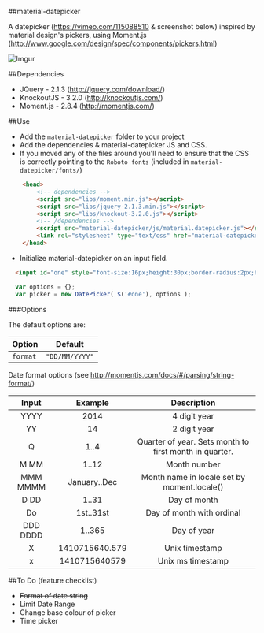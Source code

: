 ##material-datepicker

A datepicker (https://vimeo.com/115088510 & screenshot below) inspired by material design's pickers, using Moment.js  (http://www.google.com/design/spec/components/pickers.html) 

![Imgur](http://i.imgur.com/0UpiN52.png?1)

##Dependencies
* JQuery - 2.1.3 (http://jquery.com/download/)
* KnockoutJS - 3.2.0 (http://knockoutjs.com/)
* Moment.js - 2.8.4 (http://momentjs.com/)

##Use
* Add the `material-datepicker` folder to your project
* Add the dependencies & material-datepicker JS and CSS.
* If you moved any of the files around you'll need to ensure that the CSS is correctly pointing to the `Roboto fonts` (included in `material-datepicker/fonts/`)

```html
	<head>
		<!-- dependencies -->
		<script src="libs/moment.min.js"></script>
		<script src="libs/jquery-2.1.3.min.js"></script>
		<script src="libs/knockout-3.2.0.js"></script>
		<!-- /dependencies -->
		<script src="material-datepicker/js/material.datepicker.js"></script>
		<link rel="stylesheet" type="text/css" href="material-datepicker/css/material.datepicker.css">
	</head>
```

* Initialize material-datepicker on an input field.

```html
  <input id="one" style="font-size:16px;height:30px;border-radius:2px;border:1 solid gray;padding:0px 10px">
```

```javascript
  var options = {};
  var picker = new DatePicker( $('#one'), options );
```

###Options

The default options are:

| Option     | Default       |
|------------|---------------|
| `format`   | `"DD/MM/YYYY"`|

Date format options (see http://momentjs.com/docs/#/parsing/string-format/)

| Input        | Example        | Description                                            |
| :----------: |:--------------:| :----------------------------------------------------: |
|YYYY	       | 2014	        | 4 digit year                                           |
|YY	       |14	        | 2 digit year                                           |
|Q	       |1..4	        | Quarter of year. Sets month to first month in quarter. |
|M MM	       |1..12	        | Month number                                           |
|MMM MMMM      | January..Dec   | Month name in locale set by moment.locale()            |
|D DD          | 1..31	        | Day of month                                           |
|Do            | 1st..31st	| Day of month with ordinal                              |
|DDD DDDD      | 1..365	        | Day of year                                            |
|X             | 1410715640.579	| Unix timestamp                                         |
|x             | 1410715640579	| Unix ms timestamp                                      |


##To Do (feature checklist)
* ~~Format of date string~~
* Limit Date Range
* Change base colour of picker
* Time picker



